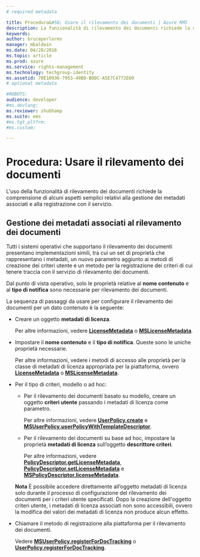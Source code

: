 ```yaml
---
# required metadata

title: Procedura&#58; Usare il rilevamento dei documenti | Azure RMS
description: La funzionalità di rilevamento dei documenti richiede la comprensione di alcuni aspetti semplici relativi alla gestione dei metadati associati e alla registrazione con il servizio.
keywords:
author: bruceperlerms
manager: mbaldwin
ms.date: 04/28/2016
ms.topic: article
ms.prod: azure
ms.service: rights-management
ms.technology: techgroup-identity
ms.assetid: 70E10936-7953-49B0-B0DC-A5E7C4772E60
# optional metadata

#ROBOTS:
audience: developer
#ms.devlang:
ms.reviewer: shubhamp
ms.suite: ems
#ms.tgt_pltfrm:
#ms.custom:

---
```


# Procedura: Usare il rilevamento dei documenti

L'uso della funzionalità di rilevamento dei documenti richiede la comprensione di alcuni aspetti semplici relativi alla gestione dei metadati associati e alla registrazione con il servizio.

## Gestione dei metadati associati al rilevamento dei documenti

Tutti i sistemi operativi che supportano il rilevamento dei documenti presentano implementazioni simili, tra cui un set di proprietà che rappresentano i metadati, un nuovo parametro aggiunto ai metodi di creazione dei criteri utente e un metodo per la registrazione dei criteri di cui tenere traccia con il servizio di rilevamento dei documenti.

Dal punto di vista operativo, solo le proprietà relative al **nome contenuto** e al **tipo di notifica** sono necessarie per rilevamento dei documenti.

La sequenza di passaggi da usare per configurare il rilevamento dei documenti per un dato contenuto è la seguente:

-   Creare un oggetto **metadati di licenza**.

    Per altre informazioni, vedere [**LicenseMetadata**](/rights-management/sdk/4.2/api/android/com.microsoft.rightsmanagement#msipcthin2_licensemetadata_interface_java) o [**MSLicenseMetadata**](/rights-management/sdk/4.2/api/iOS/mslicensemetadata#msipcthin2_mslicensemetadata_class_objc).

-   Impostare il **nome contenuto** e il **tipo di notifica**. Queste sono le uniche proprietà necessarie.

    Per altre informazioni, vedere i metodi di accesso alle proprietà per la classe di metadati di licenza appropriata per la piattaforma, ovvero [**LicenseMetadata**](/rights-management/sdk/4.2/api/android/com.microsoft.rightsmanagement#msipcthin2_licensemetadata_interface_java) o [**MSLicenseMetadata**](/rights-management/sdk/4.2/api/iOS/mslicensemetadata#msipcthin2_mslicensemetadata_class_objc).

-   Per il tipo di criteri, modello o ad hoc:

    -   Per il rilevamento dei documenti basato su modello, creare un oggetto **criteri utente** passando i metadati di licenza come parametro.

        Per altre informazioni, vedere [**UserPolicy.create**](/rights-management/sdk/4.2/api/android/userpolicy#msipcthin2_userpolicy_class_java) e [**MSUserPolicy.userPolicyWithTemplateDescriptor**](/rights-management/sdk/4.2/api/iOS/msuserpolicy#msipcthin2_msuserpolicy_templatedescriptor_property_objc).

    -   Per il rilevamento dei documenti su base ad hoc, impostare la proprietà **metadati di licenza** sull’oggetto **descrittore criteri**.

        Per altre informazioni, vedere [**PolicyDescriptor.getLicenseMetadata**](/rights-management/sdk/4.2/api/android/policydescriptor#msipcthin2_policydescriptor_interface_java), [**PolicyDescriptor.setLicenseMetadata**](/rights-management/sdk/4.2/api/android/policydescriptor#msipcthin2_policydescriptor_setlicensemetadata_java) e [**MSPolicyDescriptor.licenseMetadata**](/rights-management/sdk/4.2/api/iOS/mspolicydescriptor#msipcthin2_mspolicydescriptor_licensemetadata_property_objc).

    **Nota** È possibile accedere direttamente all’oggetto  metadati di licenza solo durante il processo di configurazione del rilevamento dei documenti per i criteri utente specificati. Dopo la creazione dell'oggetto criteri utente, i metadati di licenza associati non sono accessibili, ovvero la modifica dei valori dei metadati di licenza non produce alcun effetto.

     

-   Chiamare il metodo di registrazione alla piattaforma per il rilevamento dei documenti.

    Vedere [**MSUserPolicy.registerForDocTracking**](/rights-management/sdk/4.2/api/iOS/msuserpolicy#msipcthin2_msuserpolicy_registerfordoctracking_userid_authenticationcallback_completionblock_method_objc) o [**UserPolicy.registerForDocTracking**](/rights-management/sdk/4.2/api/iOS/msuserpolicy#msipcthin2_msuserpolicy_registerfordoctracking_userid_authenticationcallback_completionblock_method_objc).

 

 





<!--HONumber=Apr16_HO4-->


